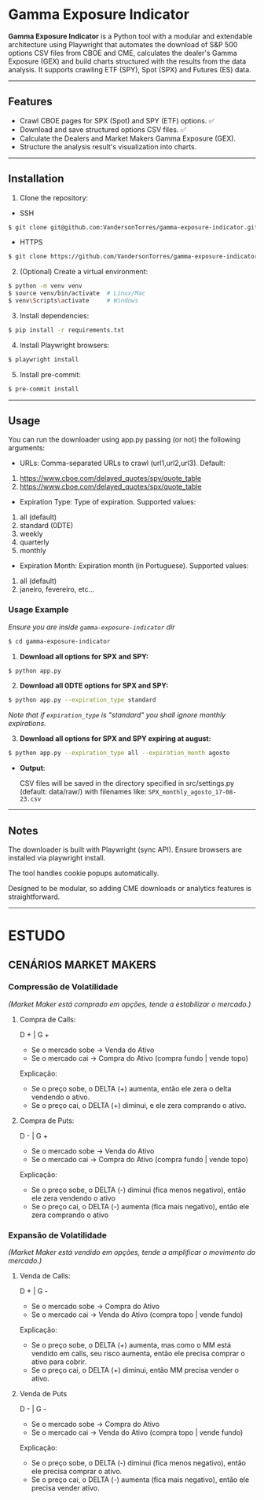 # Gamma Exposure Indicator

**Gamma Exposure Indicator** is a Python tool with a modular and extendable architecture using Playwright that automates the download of S&P 500 options CSV files from CBOE and CME, calculates the dealer's Gamma Exposure (GEX) and build charts structured with the results from the data analysis. It supports crawling ETF (SPY), Spot (SPX) and Futures (ES) data.

---

## Features

- Crawl CBOE pages for SPX (Spot) and SPY (ETF) options.            ✅
- Download and save structured options CSV files.                   ✅
- Calculate the Dealers and Market Makers Gamma Exposure (GEX).
- Structure the analysis result's visualization into charts.

---

## Installation

1. Clone the repository:
- SSH
```bash
$ git clone git@github.com:VandersonTorres/gamma-exposure-indicator.git
```
- HTTPS
```bash
$ git clone https://github.com/VandersonTorres/gamma-exposure-indicator.git
```

2. (Optional) Create a virtual environment:
```bash
$ python -m venv venv
$ source venv/bin/activate  # Linux/Mac
$ venv\Scripts\activate     # Windows
```

3. Install dependencies:
```bash
$ pip install -r requirements.txt
```

4. Install Playwright browsers:

```bash
$ playwright install
```

5. Install pre-commit:

```bash
$ pre-commit install
```

---

## Usage
You can run the downloader using app.py passing (or not) the following arguments:

- URLs: Comma-separated URLs to crawl (url1,url2,url3). Default:
1. https://www.cboe.com/delayed_quotes/spy/quote_table
2. https://www.cboe.com/delayed_quotes/spx/quote_table


- Expiration Type: Type of expiration. Supported values:
1. all (default)
2. standard (0DTE)
3. weekly
4. quarterly
5. monthly

- Expiration Month: Expiration month (in Portuguese). Supported values:

1. all (default)
2. janeiro, fevereiro, etc...

### Usage Example

*Ensure you are inside `gamma-exposure-indicator` dir*
```bash
$ cd gamma-exposure-indicator
```

1. **Download all options for SPX and SPY:**
```bash
$ python app.py
```

2. **Download all 0DTE options for SPX and SPY:**
```bash
$ python app.py --expiration_type standard
```
*Note that if `expiration_type` is "standard" you shall ignore monthly expirations.*

3. **Download all options for SPX and SPY expiring at august:**
```bash
$ python app.py --expiration_type all --expiration_month agosto
```

- **Output**:

    CSV files will be saved in the directory specified in src/settings.py (default: data/raw/) with filenames like: `SPX_monthly_agosto_17-08-23.csv`

---

## Notes
The downloader is built with Playwright (sync API). Ensure browsers are installed via playwright install.

The tool handles cookie popups automatically.

Designed to be modular, so adding CME downloads or analytics features is straightforward.

---

# ESTUDO

## CENÁRIOS MARKET MAKERS

### Compressão de Volatilidade
*(Market Maker está comprado em opções, tende a estabilizar o mercado.)*

1. Compra de Calls:

    D + | G +

    - Se o mercado sobe  ->  Venda do Ativo
    - Se o mercado cai   ->  Compra do Ativo
    (compra fundo | vende topo)

    Explicação:
    - Se o preço sobe, o DELTA (+) aumenta, então ele zera o delta vendendo o ativo.
    - Se o preço cai, o DELTA (+) diminui, e ele zera comprando o ativo.

2. Compra de Puts:

    D - | G +

    - Se o mercado sobe  ->  Venda do Ativo
    - Se o mercado cai   ->  Compra do Ativo
    (compra fundo | vende topo)

    Explicação:
    - Se o preço sobe, o DELTA (-) diminui (fica menos negativo), então ele zera vendendo o ativo
    - Se o preço cai, o DELTA (-) aumenta (fica mais negativo), então ele zera comprando o ativo

### Expansão de Volatilidade
*(Market Maker está vendido em opções, tende a amplificar o movimento do mercado.)*

1. Venda de Calls:

    D + | G -

    - Se o mercado sobe ->  Compra do Ativo
    - Se o mercado cai  ->  Venda do Ativo
    (compra topo | vende fundo)

    Explicação:
    - Se o preço sobe, o DELTA (+) aumenta, mas como o MM está vendido em calls, seu risco aumenta, então ele precisa comprar o ativo para cobrir.
    - Se o preço cai, o DELTA (+) diminui, então MM precisa vender o ativo.

2. Venda de Puts

    D - | G -

    - Se o mercado sobe ->   Compra do Ativo
    - Se o mercado cai  ->   Venda do Ativo
    (compra topo | vende fundo)

    Explicação:

    - Se o preço sobe, o DELTA (-) diminui (fica menos negativo), então ele precisa comprar o ativo.
    - Se o preço cai, o DELTA (-) aumenta (fica mais negativo), então ele precisa vender ativo.
